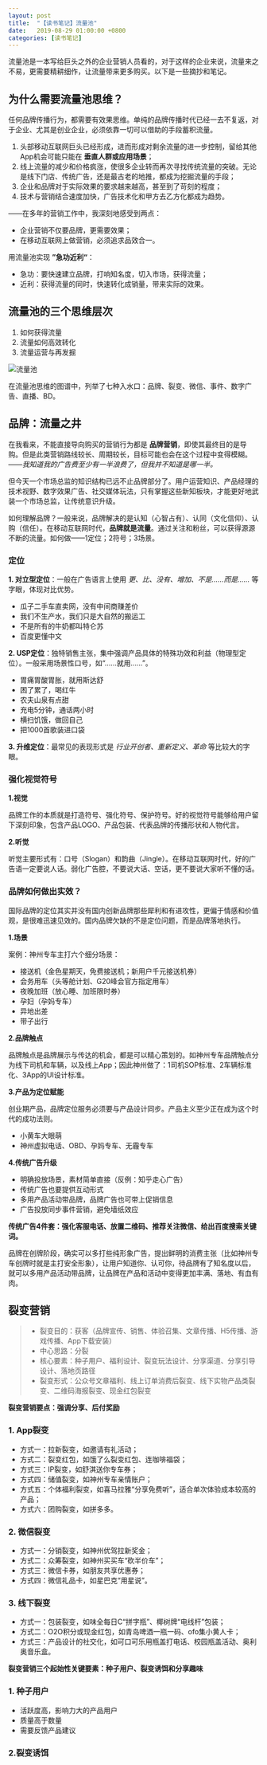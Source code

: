 ```yaml
---
layout: post
title:  "【读书笔记】流量池"
date:   2019-08-29 01:00:00 +0800
categories: [读书笔记]
---
```


流量池是一本写给巨头之外的企业营销人员看的，对于这样的企业来说，流量来之不易，更需要精耕细作，让流量带来更多购买。以下是一些摘抄和笔记。

## 为什么需要流量池思维？

任何品牌传播行为，都需要有效果思维。单纯的品牌传播时代已经一去不复返，对于企业、尤其是创业企业，必须依靠一切可以借助的手段蓄积流量。

1. 头部移动互联网巨头已经形成，进而形成对剩余流量的进一步控制，留给其他App机会可能只能在 **垂直人群或应用场景**；
2. 线上流量的减少和价格疯涨，使很多企业转而再次寻找传统流量的突破。无论是线下门店、传统广告，还是最古老的地推，都成为挖掘流量的手段；
3. 企业和品牌对于实际效果的要求越来越高，甚至到了苛刻的程度；
4. 技术与营销结合速度加快，广告技术化和甲方去乙方化都成为趋势。

——在多年的营销工作中，我深刻地感受到两点：

* 企业营销不仅要品牌，更需要效果；
* 在移动互联网上做营销，必须追求品效合一。

用流量池实现 **”急功近利“**：

* 急功：要快速建立品牌，打响知名度，切入市场，获得流量；
* 近利：获得流量的同时，快速转化成销量，带来实际的效果。

## 流量池的三个思维层次

1. 如何获得流量
2. 流量如何高效转化
3. 流量运营与再发掘

![流量池](./../../../../static/img/public/flowpool.jpg)

在流量池思维的图谱中，列举了七种入水口：品牌、裂变、微信、事件、数字广告、直播、BD。

## 品牌：流量之井

在我看来，不能直接导向购买的营销行为都是 **品牌营销**，即使其最终目的是导购。但是此类营销路线较长、周期较长，目标可能也会在这个过程中变得模糊。——*我知道我的广告费至少有一半浪费了，但我并不知道是哪一半。*

但今天一个市场总监的知识结构已远不止品牌部分了。用户运营知识、产品经理的技术视野、数字效果广告、社交媒体玩法，只有掌握这些新知板块，才能更好地武装一个市场总监，让传统意识升级。

如何理解品牌？一般来说，品牌解决的是认知（心智占有）、认同（文化信仰）、认购（信任）。在移动互联网时代，**品牌就是流量**。通过关注和粉丝，可以获得源源不断的流量。如何做——1定位；2符号；3场景。

### 定位

**1. 对立型定位**：一般在广告语言上使用 *更、比、没有、增加、不是……而是……* 等字眼，体现对比优势。

* 瓜子二手车直卖网，没有中间商赚差价
* 我们不生产水，我们只是大自然的搬运工
* 不是所有的牛奶都叫特仑苏
* 百度更懂中文

**2. USP定位**：独特销售主张，集中强调产品具体的特殊功效和利益（物理型定位）。一般采用场景性口号，如“……就用……”。

* 胃痛胃酸胃胀，就用斯达舒
* 困了累了，喝红牛
* 农夫山泉有点甜
* 充电5分钟，通话两小时
* 横扫饥饿，做回自己
* 把1000首歌装进口袋

**3. 升维定位**：最常见的表现形式是 *行业开创者、重新定义、革命* 等比较大的字眼。

### 强化视觉符号

**1.视觉**

品牌工作的本质就是打造符号、强化符号、保护符号。好的视觉符号能够给用户留下深刻印象，包含产品LOGO、产品包装、代表品牌的传播形状和人物代言。

**2.听觉**

听觉主要形式有：口号（Slogan）和韵曲（Jingle）。在移动互联网时代，好的广告语一定要说人话。弱化广告腔，不要说大话、空话，更不要说大家听不懂的话。

### 品牌如何做出实效？

国际品牌的定位其实并没有国内创新品牌那些犀利和有进攻性，更偏于情感和价值观，是很难迅速见效的。国内品牌欠缺的不是定位问题，而是品牌落地执行。

**1.场景**

案例：神州专车主打六个细分场景：

* 接送机（金色星期天，免费接送机；新用户千元接送机券）
* 会务用车（头等舱计划、G20峰会官方指定用车）
* 夜晚加班（放心睡、加班限时券）
* 孕妇（孕妈专车）
* 异地出差
* 带子出行

**2.品牌触点**

品牌触点是品牌展示与传达的机会，都是可以精心策划的。如神州专车品牌触点分为线下司机和车辆，以及线上App；因此神州做了：1司机SOP标准、2车辆标准化、3App的UI设计标准。

**3.产品为定位赋能**

创业期产品，品牌定位服务必须要与产品设计同步。产品主义至少正在成为这个时代的成功法则。

* 小黄车大眼萌
* 神州虚拟电话、OBD、孕妈专车、无霾专车

**4.传统广告升级**

* 明确投放场景，素材简单直接（反例：知乎走心广告）
* 传统广告也要提供互动形式
* 多用产品活动带品牌，品牌广告也可带上促销信息
* 广告投放同步事件营销，避免墙纸效应

**传统广告4件套：强化客服电话、放置二维码、推荐关注微信、给出百度搜索关键词。**

品牌在创牌阶段，确实可以多打些纯形象广告，提出鲜明的消费主张（比如神州专车创牌时就是主打安全形象），让用户知道你、认可你，待品牌有了知名度以后，就可以多用产品活动带品牌，让品牌在产品和活动中变得更加丰满、落地、有血有肉。

## 裂变营销

> * 裂变目的：获客（品牌宣传、销售、体验召集、文章传播、H5传播、游戏传播、App下载安装）
> * 中心思路：分裂
> * 核心要素：种子用户、福利设计、裂变玩法设计、分享渠道、分享引导设计、落地页路径
> * 裂变形式：公众号文章福利、线上订单消费后裂变、线下实物产品类裂变、二维码海报裂变、现金红包裂变

**裂变营销要点：强调分享、后付奖励**

### 1. App裂变

* 方式一：拉新裂变，如邀请有礼活动；
* 方式二：裂变红包，如饿了么裂变红包、连咖啡福袋；
* 方式三：IP裂变，如舒淇送你专车券；
* 方式四：储值裂变，如神州专车亲情账户；
* 方式五：个体福利裂变，如喜马拉雅“分享免费听”，适合单次体验成本较高的产品；
* 方式六：团购裂变，如拼多多。

### 2. 微信裂变

* 方式一：分销裂变，如神州优驾拉新奖金；
* 方式二：众筹裂变，如神州买买车“砍半价车”；
* 方式三：微信卡券，如朋友共享优惠券；
* 方式四：微信礼品卡，如星巴克“用星说”。

### 3. 线下裂变

* 方式一：包装裂变，如味全每日C“拼字瓶”、椰树牌“电线杆”包装；
* 方式二：O2O积分或现金红包，如青岛啤酒一瓶一码、ofo集小黄人卡；
* 方式三：产品设计的社交化，如可口可乐用瓶盖打电话、校园瓶盖活动、奥利奥音乐盒。

**裂变营销三个起始性关键要素：种子用户、裂变诱饵和分享趣味**

### 1. 种子用户

* 活跃度高，影响力大的产品用户
* 质量高于数量
* 需要反馈产品建议

### 2.裂变诱饵

